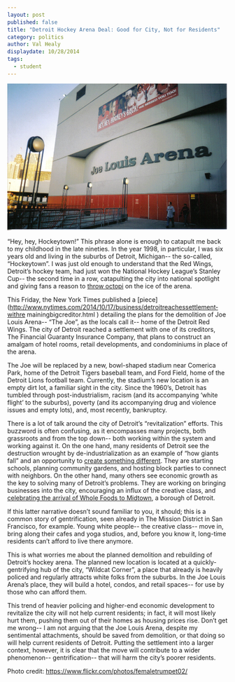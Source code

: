 ```yaml
---
layout: post
published: false
title: "Detroit Hockey Arena Deal: Good for City, Not for Residents"
category: politics
author: Val Healy
displaydate: 10/28/2014
tags: 
  - student
---
```


![joe.jpg](/_posts/joe.jpg)

“Hey, hey, Hockeytown!” This phrase alone is enough to catapult me back to my childhood in the late nineties. In the year 1998, in particular, I was six years old and living in the suburbs of Detroit, Michigan-- the so-called, “Hockeytown”. I was just old enough to understand that the Red Wings, Detroit’s hockey team, had just won the National Hockey League’s Stanley Cup-- the second time in a row, catapulting the city into national spotlight and giving fans a reason to [throw octopi](http://redwings.nhl.com/club/page.htm?id=43781 ) on the ice of the arena. 

This Friday, the New York Times published a [piece](http://www.nytimes.com/2014/10/17/business/detroit­reaches­settlement­with­re maining­big­creditor.html ) detailing the plans for the demolition of Joe Louis Arena-- “The Joe”, as the locals call it-- home of the Detroit Red Wings. The city of Detroit reached a settlement with one of its creditors, The Financial Guaranty Insurance Company, that plans to construct an amalgam of hotel rooms, retail developments, and condominiums in place of the arena. 

The Joe will be replaced by a new, bowl-shaped stadium near Comerica Park, home of the Detroit Tigers baseball team, and Ford Field, home of the Detroit Lions football team. Currently, the stadium’s new location is an empty dirt lot, a familiar sight in the city. Since the 1960’s, Detroit has tumbled through post-industrialism, racism (and its accompanying ‘white flight’ to the suburbs), poverty (and its accompanying drug and violence issues and empty lots), and, most recently, bankruptcy. 

There is a lot of talk around the city of Detroit’s “revitalization” efforts. This buzzword is often confusing, as it encompasses many projects, both grassroots and from the top down-- both working within the system and working against it. On the one hand, many residents of Detroit see the destruction wrought by de-industrialization as an example of “how giants fall” and an opportunity to [create something different](http://www.pbs.org/pov/americanrevolutionary/ ). They are starting schools, planning community gardens, and hosting block parties to connect with neighbors. On the other hand, many others see economic growth as the key to solving many of Detroit’s problems. They are working on bringing businesses into the city, encouraging an influx of the creative class, and [celebrating the arrival of Whole Foods to Midtown](http://www.vice.com/read/detroit­is­already­starting­to­gentrify ), a borough of Detroit. 

If this latter narrative doesn’t sound familiar to you, it should; this is a common story of gentrification, seen already in The Mission District in San Francisco, for example. Young white people-- the creative class-- move in, bring along their cafes and yoga studios, and, before you know it, long-time residents can’t afford to live there anymore. 

This is what worries me about the planned demolition and rebuilding of Detroit’s hockey arena. The planned new location is located at a quickly-gentrifying hub of the city, “Wildcat Corner”, a place that already is heavily policed and regularly attracts white folks from the suburbs. In the Joe Louis Arena’s place, they will build a hotel, condos, and retail spaces-- for use by those who can afford them.  

This trend of heavier policing and higher-end economic development to revitalize the city will not help current residents; in fact, it will most likely hurt them, pushing them out of their homes as housing prices rise. Don’t get me wrong-- I am not arguing that the Joe Louis Arena, despite my sentimental attachments, should be saved from demolition, or that doing so will help current residents of Detroit. Putting the settlement into a larger context, however, it is clear that the move will contribute to a wider phenomenon-- gentrification-- that will harm the city’s poorer residents. 

Photo credit: https://www.flickr.com/photos/femaletrumpet02/ 
